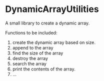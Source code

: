 # DynamicArrayUtilities
A small library to create a dynamic array.

Functions to be included:

1.  create the dynamic array based on size.
2.  append to the array
3.  find the size of the array
4.  destroy the array
5.  search the array
6.  print the contents of the array.
7.  ...

